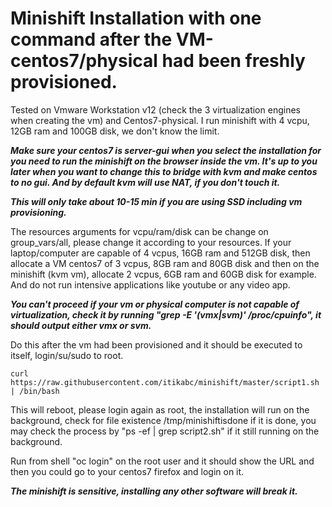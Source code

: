 # Minishift Installation with one command after the VM-centos7/physical had been freshly provisioned.

Tested on Vmware Workstation v12 (check the 3 virtualization engines when creating the vm) and Centos7-physical.  I run minishift with 4 vcpu, 12GB ram and 100GB disk, we don't know the limit.  

***Make sure your centos7 is server-gui when you select the installation for you need to run the minishift on the browser inside the vm. It's up to you later when you want to change this to bridge with kvm and make centos to no gui.  And by default kvm will use NAT, if you don't touch it.***

***This will only take about 10-15 min if you are using SSD including vm provisioning.***

The resources arguments for vcpu/ram/disk can be change on group_vars/all, please change it according to your resources.  If your laptop/computer are capable of 4 vcpus, 16GB ram and 512GB disk, then allocate a VM centos7 of 3 vcpus, 8GB ram and 80GB disk and then on the minishift (kvm vm), allocate 2 vcpus, 6GB ram and 60GB disk for example.  And do not run intensive applications like youtube or any video app.

***You can't proceed if your vm or physical computer is not capable of virtualization, check it by running "grep -E '(vmx|svm)' /proc/cpuinfo", it should output either vmx or svm.***

Do this after the vm had been provisioned and it should be executed to itself, login/su/sudo to root.

```
curl https://raw.githubusercontent.com/itikabc/minishift/master/script1.sh | /bin/bash
```

This will reboot, please login again as root, the installation will run on the background, 
check for file existence /tmp/minishiftisdone if it is done, 
you may check the process by "ps -ef | grep script2.sh" if it still running on the background.
 
Run from shell "oc login" on the root user and it should show the URL and then you could go to your centos7 firefox and login on it.

***The minishift is sensitive, installing any other software will break it.***

